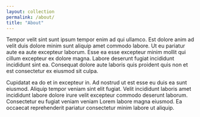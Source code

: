 ```yaml
---
layout: collection
permalink: /about/
title: "About"
---
```


Tempor velit sint sunt ipsum tempor enim ad qui ullamco. Est dolore anim ad
velit duis dolore minim sunt aliquip amet commodo labore. Ut eu pariatur aute
ea aute excepteur laborum. Esse ea esse excepteur minim mollit qui cillum
excepteur ex dolore magna. Labore deserunt fugiat incididunt incididunt sint
ea. Consequat dolore aute laboris quis proident quis non et est consectetur ex
eiusmod sit culpa.

Cupidatat ea do et in excepteur in. Ad nostrud ut est esse eu duis ea sunt
eiusmod. Aliquip tempor veniam sint elit fugiat. Velit incididunt laboris amet
incididunt labore dolore irure velit excepteur commodo deserunt laborum.
Consectetur eu fugiat veniam veniam Lorem labore magna eiusmod. Ea occaecat
reprehenderit pariatur consectetur minim labore ut aliquip.
